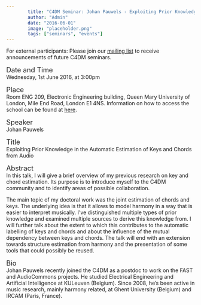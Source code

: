 ```yaml
---
        title: "C4DM Seminar: Johan Pauwels - Exploiting Prior Knowledge in the Automatic Estimation of Keys and Chords from Audio"
        author: "Admin"
        date: "2016-06-01"
        image: "placeholder.png"
        tags: ["seminars", "events"]
---
```


<p>For external participants: Please join our <a href="/seminars.html">mailing list</a> to receive announcements of future C4DM seminars.</p>


<span style="font-size: 130%;">Date and Time</span></br>
Wednesday, 1st June 2016, at 3:00pm

<span style="font-size: 130%;">Place</span></br>
Room ENG 209, Electronic Engineering building, Queen Mary University of London, Mile End Road, London E1 4NS. Information on how to access the school can be found at <a href="http://www.eecs.qmul.ac.uk/contact-us/">here</a>.

<span style="font-size: 130%;">Speaker</span></br>
Johan Pauwels

<span style="font-size: 130%;">Title</span></br>
Exploiting Prior Knowledge in the Automatic Estimation of Keys and Chords from Audio

<span style="font-size: 130%;">Abstract</span></br>
In this talk, I will give a brief overview of my previous research on key and chord estimation. Its purpose is to introduce myself to the C4DM community and to identify areas of possible collaboration.

The main topic of my doctoral work was the joint estimation of chords and keys. The underlying idea is that it allows to model harmony in a way that is easier to interpret musically. I’ve distinguished multiple types of prior knowledge and examined multiple sources to derive this knowledge from. I will further talk about the extent to which this contributes to the automatic labelling of keys and chords and about the influence of the mutual dependency between keys and chords. The talk will end with an extension towards structure estimation from harmony and the presentation of some tools that could possibly be reused.

<span style="font-size: 130%;">Bio</span></br>
Johan Pauwels recently joined the C4DM as a postdoc to work on the FAST and AudioCommons projects. He studied Electrical Engineering and Artificial Intelligence at KULeuven (Belgium). Since 2008, he’s been active in music research, mainly harmony related, at Ghent University (Belgium) and IRCAM (Paris, France).


